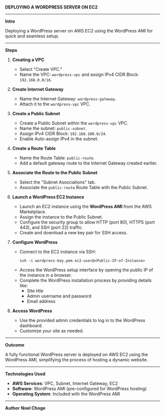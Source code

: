 **DEPLOYING A WORDPRESS SERVER ON EC2**

---

**Intro**

Deploying a WordPress server on AWS EC2 using the WordPress AMI for quick and seamless setup.

---

**Steps**

1. **Creating a VPC**
   
   - Select "Create VPC."
   - Name the VPC: `wordpress-vpc` and assign IPv4 CIDR Block: `192.168.0.0/16`.

2. **Create Internet Gateway**
   
   - Name the Internet Gateway: `wordpress-gateway`.
   - Attach it to the `wordpress-vpc` VPC.

3. **Create a Public Subnet**
   
   - Create a Public Subnet within the `wordpress-vpc` VPC.
   - Name the subnet: `public-subnet`.
   - Assign IPv4 CIDR Block: `192.168.100.0/24`.
   - Enable Auto-assign IPv4 in the subnet.

4. **Create a Route Table**
   
   - Name the Route Table: `public-route`.
   - Add a default gateway route to the Internet Gateway created earlier.

5. **Associate the Route to the Public Subnet**
   
   - Select the "Subnet Associations" tab.
   - Associate the `public-route` Route Table with the Public Subnet.

6. **Launch a WordPress EC2 Instance**
   
   - Launch an EC2 instance using the **WordPress AMI** from the AWS Marketplace.
   - Assign the instance to the Public Subnet.
   - Configure the security group to allow HTTP (port 80), HTTPS (port 443), and SSH (port 22) traffic.
   - Create and download a new key pair for SSH access.

7. **Configure WordPress**
   
   - Connect to the EC2 instance via SSH:
     ```
     ssh -i wordpress-key.pem ec2-user@<Public-IP-of-Instance>
     ```
   - Access the WordPress setup interface by opening the public IP of the instance in a browser.
   - Complete the WordPress installation process by providing details like:
     - Site title
     - Admin username and password
     - Email address

8. **Access WordPress**

   - Use the provided admin credentials to log in to the WordPress dashboard.
   - Customize your site as needed.

---

**Outcome**

A fully functional WordPress server is deployed on AWS EC2 using the WordPress AMI, simplifying the process of hosting a dynamic website.

---

**Technologies Used**
- **AWS Services**: VPC, Subnet, Internet Gateway, EC2
- **Software**: WordPress AMI (pre-configured for WordPress hosting)
- **Operating System**: Included with the WordPress AMI

---

**Author**
**Noel Choge**



